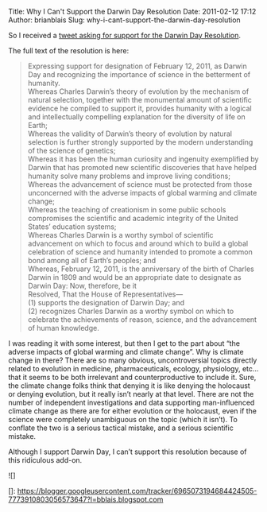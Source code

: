 Title: Why I Can't Support the Darwin Day Resolution
Date: 2011-02-12 17:12
Author: brianblais
Slug: why-i-cant-support-the-darwin-day-resolution

So I received a [tweet asking for support for the Darwin Day
Resolution][].

The full text of the resolution is here:

> Expressing support for designation of February 12, 2011, as Darwin Day
> and recognizing the importance of science in the betterment of
> humanity.  
> Whereas Charles Darwin’s theory of evolution by the mechanism of
> natural selection, together with the monumental amount of scientific
> evidence he compiled to support it, provides humanity with a logical
> and intellectually compelling explanation for the diversity of life on
> Earth;  
> Whereas the validity of Darwin’s theory of evolution by natural
> selection is further strongly supported by the modern understanding of
> the science of genetics;  
> Whereas it has been the human curiosity and ingenuity exemplified by
> Darwin that has promoted new scientific discoveries that have helped
> humanity solve many problems and improve living conditions;  
> Whereas the advancement of science must be protected from those
> unconcerned with the adverse impacts of global warming and climate
> change;  
> Whereas the teaching of creationism in some public schools compromises
> the scientific and academic integrity of the United States’ education
> systems;  
> Whereas Charles Darwin is a worthy symbol of scientific advancement on
> which to focus and around which to build a global celebration of
> science and humanity intended to promote a common bond among all of
> Earth’s peoples; and  
> Whereas, February 12, 2011, is the anniversary of the birth of Charles
> Darwin in 1809 and would be an appropriate date to designate as Darwin
> Day: Now, therefore, be it  
> Resolved, That the House of Representatives—  
> (1) supports the designation of Darwin Day; and  
> (2) recognizes Charles Darwin as a worthy symbol on which to celebrate
> the achievements of reason, science, and the advancement of human
> knowledge.

I was reading it with some interest, but then I get to the part about
“the adverse impacts of global warming and climate change”. Why is
climate change in there? There are so many obvious, uncontroversial
topics directly related to evolution in medicine, pharmaceuticals,
ecology, physiology, etc... that it seems to be both irrelevant and
counterproductive to include it. Sure, the climate change folks think
that denying it is like denying the holocaust or denying evolution, but
it really isn’t nearly at that level. There are not the number of
independent investigations and data supporting man-influenced climate
change as there are for either evolution or the holocaust, even if the
science were completely unambiguous on the topic (which it isn’t). To
conflate the two is a serious tactical mistake, and a serious scientific
mistake.

Although I support Darwin Day, I can’t support this resolution because
of this ridiculous add-on.

<div class="blogger-post-footer">
![]

</div>

  [tweet asking for support for the Darwin Day Resolution]: http://www.project-reason.org/newsfeed/item/support_the_darwin_day_resolution_in_congress
  []: https://blogger.googleusercontent.com/tracker/6965073194684424505-7773910803056573647?l=bblais.blogspot.com
